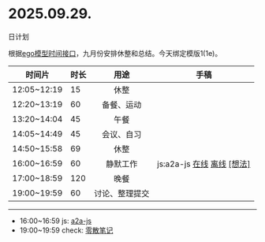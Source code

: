 # 2025.09.29.
日计划

根据[ego模型时间接口](https://gitee.com/hyg/blog/blob/master/timeflow.md)，九月份安排休整和总结。今天绑定模版1(1e)。

| 时间片 | 时长 | 用途 | 手稿 |
| --- | --- | :---: | --- |
| 12:05~12:19 | 15 | 休整 |  |
| 12:20~13:19 | 60 | 备餐、运动 |  |
| 13:20~14:04 | 45 | 午餐 |  |
| 14:05~14:49 | 45 | 会议、自习 |  |
| 14:50~15:58 | 69 | 休整 |  |
| 16:00~16:59 | 60 | 静默工作 | js:a2a-js [在线](http://simp.ly/p/4QDThK) [离线](../../draft/2025/20250929160000.md) <a href="mailto:huangyg@mars22.com?subject=关于2025.09.29.[js:a2a-js]任务&body=日期: 20250929%0D%0A序号: 5%0D%0A手稿:../../draft/2025/20250929160000.md%0D%0A---请勿修改邮件主题及以上内容 从下一行开始写您的想法---%0D%0A">[想法]</a> |
| 17:00~18:59 | 120 | 晚餐 |  |
| 19:00~19:59 | 60 | 讨论、整理提交 |  |

---

- 16:00~16:59	js: [a2a-js](../../draft/2025/20250929.01.md)
- 19:00~19:59	check: [零散笔记](../../draft/2025/20250929.02.md)
